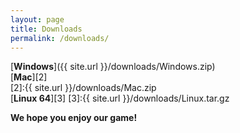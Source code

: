 ```yaml
---
layout: page
title: Downloads 
permalink: /downloads/
---
```



[**Windows**]({{ site.url }}/downloads/Windows.zip)
<br>
[**Mac**][2]
<br>
[2]:{{ site.url }}/downloads/Mac.zip
<br>
[**Linux 64**][3]
[3]:{{ site.url }}/downloads/Linux.tar.gz


**We hope you enjoy our game!**

